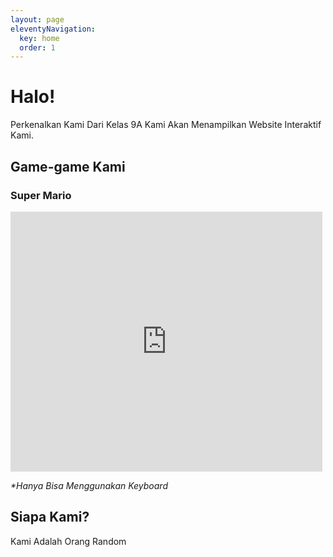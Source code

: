 ```yaml
---
layout: page
eleventyNavigation:
  key: home
  order: 1
---
```


# Halo!
Perkenalkan Kami Dari Kelas 9A Kami Akan Menampilkan Website Interaktif Kami.

## Game-game Kami

### Super Mario

<iframe src="https://turbowarp.org/554835616/embed" width="499" height="416" allowtransparency="true" frameborder="0" scrolling="no" allowfullscreen></iframe>

<i>*Hanya Bisa Menggunakan Keyboard</i>

## Siapa Kami?
Kami Adalah Orang Random

